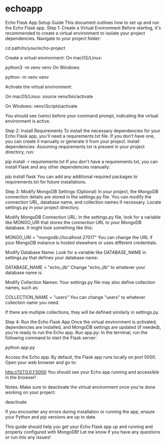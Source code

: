 # echoapp
Echo Flask App Setup Guide
This document outlines how to set up and run the Echo Flask app.
Step 1: Create a Virtual Environment
Before starting, it's recommended to create a virtual environment to isolate your project dependencies.
Navigate to your project folder:

 cd path/to/your/echo-project


Create a virtual environment: On macOS/Linux:

 python3 -m venv venv
 On Windows:

 python -m venv venv


Activate the virtual environment:


On macOS/Linux:
 source venv/bin/activate


On Windows:
 venv\Scripts\activate


You should see (venv) before your command prompt, indicating the virtual environment is active.


Step 2: Install Requirements
To install the necessary dependencies for your Echo Flask app, you'll need a requirements.txt file. If you don’t have one, you can create it manually or generate it from your project.
Install dependencies: Assuming requirements.txt is present in your project directory, run:

 pip install -r requirements.txt
 If you don't have a requirements.txt, you can install Flask and any other dependencies manually:

 pip install flask
 You can add any additional required packages to requirements.txt for future installations.


Step 3: Modify MongoDB Settings (Optional)
In your project, the MongoDB connection details are stored in the settings.py file. You can modify the connection URL, database name, and collection names if necessary.
Locate settings.py in your project directory.


Modify MongoDB Connection URL: In the settings.py file, look for a variable like MONGO_URI that stores the connection URL to your MongoDB database. It might look something like this:

 MONGO_URI = "mongodb://localhost:27017"
 You can change the URL if your MongoDB instance is hosted elsewhere or uses different credentials.


Modify Database Name: Look for a variable like DATABASE_NAME in settings.py that defines your database name:

 DATABASE_NAME = "echo_db"
 Change "echo_db" to whatever your database name is.


Modify Collection Names: Your settings.py file may also define collection names, such as:

 COLLECTION_NAME = "users"
 You can change "users" to whatever collection name you need.

 If there are multiple collections, they will be defined similarly in settings.py.


Step 4: Run the Echo Flask App
Once the virtual environment is activated, dependencies are installed, and MongoDB settings are updated (if needed), you're ready to run the Echo app.
Run app.py: In the terminal, run the following command to start the Flask server:

 python app.py


Access the Echo app: By default, the Flask app runs locally on port 5000. Open your web browser and go to:

 http://127.0.0.1:5000
 You should see your Echo app running and accessible in the browser!


Notes:
Make sure to deactivate the virtual environment once you're done working on your project:

 deactivate


If you encounter any errors during installation or running the app, ensure your Python and pip versions are up to date.



This guide should help you get your Echo Flask app up and running and properly configured with MongoDB! Let me know if you have any questions or run into any issues!
